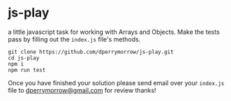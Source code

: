 # js-play
a little javascript task for working with Arrays and Objects.
Make the tests pass by filling out the `index.js` file's methods.

```
git clone https://github.com/dperrymorrow/js-play.git
cd js-play
npm i
npm run test
```

Once you have finished your solution please send email over your `index.js` file to dperrymorrow@gmail.com for review
thanks!


